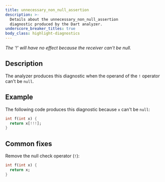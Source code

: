```yaml
---
title: unnecessary_non_null_assertion
description: >-
  Details about the unnecessary_non_null_assertion
  diagnostic produced by the Dart analyzer.
underscore_breaker_titles: true
body_class: highlight-diagnostics
---
```


_The '!' will have no effect because the receiver can't be null._

## Description

The analyzer produces this diagnostic when the operand of the `!` operator
can't be `null`.

## Example

The following code produces this diagnostic because `x` can't be `null`:

```dart
int f(int x) {
  return x[!!!];
}
```

## Common fixes

Remove the null check operator (`!`):

```dart
int f(int x) {
  return x;
}
```

